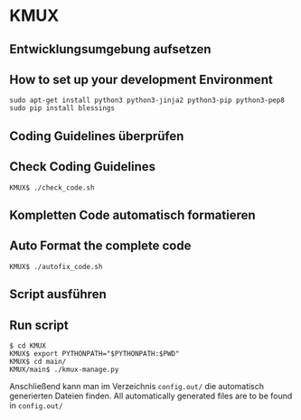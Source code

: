 # KMUX

## Entwicklungsumgebung aufsetzen
## How to set up your development Environment

```
sudo apt-get install python3 python3-jinja2 python3-pip python3-pep8
sudo pip install blessings
```

## Coding Guidelines überprüfen
## Check Coding Guidelines

```
KMUX$ ./check_code.sh
```

## Kompletten Code automatisch formatieren
## Auto Format the complete code

```
KMUX$ ./autofix_code.sh
```

## Script ausführen
## Run script

```
$ cd KMUX
KMUX$ export PYTHONPATH="$PYTHONPATH:$PWD"
KMUX$ cd main/
KMUX/main$ ./kmux-manage.py
```

Anschließend kann man im Verzeichnis ``config.out/`` die automatisch generierten Dateien finden.
All automatically generated files are to be found in ``config.out/``
